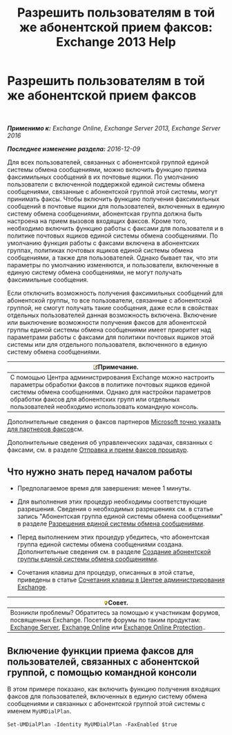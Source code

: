 ﻿---
title: 'Разрешить пользователям в той же абонентской прием факсов: Exchange 2013 Help'
TOCTitle: Разрешить пользователям в той же абонентской прием факсов
ms:assetid: cb245028-0b86-4171-879e-934dd35fa626
ms:mtpsurl: https://technet.microsoft.com/ru-ru/library/Bb124557(v=EXCHG.150)
ms:contentKeyID: 52059230
ms.date: 05/22/2018
mtps_version: v=EXCHG.150
ms.translationtype: MT
---

# Разрешить пользователям в той же абонентской прием факсов

 

_**Применимо к:** Exchange Online, Exchange Server 2013, Exchange Server 2016_

_**Последнее изменение раздела:** 2016-12-09_

Для всех пользователей, связанных с абонентской группой единой системы обмена сообщениями, можно включить функцию приема факсимильных сообщений в их почтовые ящики. По умолчанию пользователи с включенной поддержкой единой системы обмена сообщениями, связанные с абонентской группой этой системы, могут принимать факсы. Чтобы включить функцию получения факсимильных сообщений в почтовые ящики для пользователей, включенных в единую систему обмена сообщениями, абонентская группа должна быть настроена на прием вызовов входящих факсов. Кроме того, необходимо включить функцию работы с факсами для пользователя и в политике почтовых ящиков единой системы обмена сообщениями. По умолчанию функция работы с факсами включена в абонентских группах, политиках почтовых ящиков единой системы обмена сообщениями, а также для пользователей. Однако бывает так, что эти параметры по умолчанию изменяются, и пользователи, включенные в единую систему обмена сообщениями, не могут получать факсимильные сообщения.

Если отключить возможность получения факсимильных сообщений для абонентской группы, то все пользователи, связанные с абонентской группой, не смогут получать такие сообщения, даже если в свойствах отдельных пользователей данная возможность включена. Включение или выключение возможности получения факсов для абонентской группы единой системы обмена сообщениями имеет приоритет над параметрами работы с факсами для политики почтовых ящиков этой системы или для отдельного пользователя, включенного в единую систему обмена сообщениями.

<table>
<thead>
<tr class="header">
<th><img src="images/JJ126620.note(EXCHG.150).gif" title="Примечание" alt="Примечание" />Примечание.</th>
</tr>
</thead>
<tbody>
<tr class="odd">
<td>С помощью Центра администрирования Exchange можно настроить параметры обработки факсов в политике почтовых ящиков единой системы обмена сообщениями. Однако для настройки параметров обработки факсов для абонентских групп или отдельных пользователей необходимо использовать командную консоль.</td>
</tr>
</tbody>
</table>


Дополнительные сведения о факсов партнеров [Microsoft точно указать для партнеров факсов](https://go.microsoft.com/fwlink/?linkid=190238)см.

Дополнительные сведения об управленческих задачах, связанных с факсами, см. в разделе [Отправка и прием факсов процедур](faxing-procedures-exchange-2013-help.md).

## Что нужно знать перед началом работы

  - Предполагаемое время для завершения: менее 1 минуты.

  - Для выполнения этих процедур необходимы соответствующие разрешения. Сведения о необходимых разрешениях см. в статье запись "Абонентская группа единой системы обмена сообщениями" в разделе [Разрешения единой системы обмена сообщениями](unified-messaging-permissions-exchange-2013-help.md).

  - Перед выполнением этих процедур убедитесь, что абонентская группа единой системы обмена сообщениями создана. Дополнительные сведения см. в разделе [Создание абонентской группы единой системы обмена сообщениями](create-a-um-dial-plan-exchange-2013-help.md).

  - Сочетания клавиш для процедур, описанных в этой статье, приведены в статье [Сочетания клавиш в Центре администрирования Exchange](keyboard-shortcuts-in-the-exchange-admin-center-exchange-online-protection-help.md).

<table>
<thead>
<tr class="header">
<th><img src="images/Bb124558.tip(EXCHG.150).gif" title="Совет" alt="Совет" />Совет.</th>
</tr>
</thead>
<tbody>
<tr class="odd">
<td>Возникли проблемы? Обратитесь за помощью к участникам форумов, посвященных Exchange. Посетите форумы по таким продуктам: <a href="https://go.microsoft.com/fwlink/p/?linkid=60612">Exchange Server</a>, <a href="https://go.microsoft.com/fwlink/p/?linkid=267542">Exchange Online</a> или <a href="https://go.microsoft.com/fwlink/p/?linkid=285351">Exchange Online Protection</a>..</td>
</tr>
</tbody>
</table>


## Включение функции приема факсов для пользователей, связанных с абонентской группой, с помощью командной консоли

В этом примере показано, как включить функцию получения входящих факсов для пользователей, включенных в единую систему обмена сообщениями и связанных с абонентской группой этой системы с именем `MyUMDialPlan`.

    Set-UMDialPlan -Identity MyUMDialPlan -FaxEnabled $true

